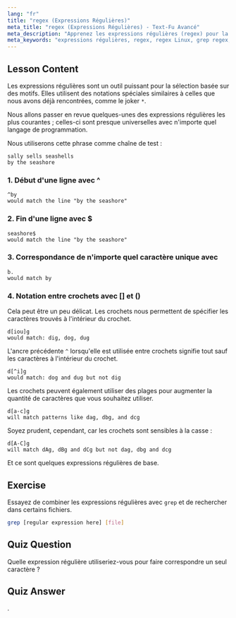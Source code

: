 ```yaml
---
lang: "fr"
title: "regex (Expressions Régulières)"
meta_title: "regex (Expressions Régulières) - Text-Fu Avancé"
meta_description: "Apprenez les expressions régulières (regex) pour la correspondance de motifs sous Linux. Comprenez la syntaxe regex comme ^, $, ., et [] pour la manipulation de texte. Améliorez vos compétences grep !"
meta_keywords: "expressions régulières, regex, regex Linux, grep regex, correspondance de motifs, tutoriel regex, commandes Linux, débutant"
---
```


## Lesson Content

Les expressions régulières sont un outil puissant pour la sélection basée sur des motifs. Elles utilisent des notations spéciales similaires à celles que nous avons déjà rencontrées, comme le joker `*`.

Nous allons passer en revue quelques-unes des expressions régulières les plus courantes ; celles-ci sont presque universelles avec n'importe quel langage de programmation.

Nous utiliserons cette phrase comme chaîne de test :

```plaintext
sally sells seashells
by the seashore
```

### 1. Début d'une ligne avec ^

```plaintext
^by
would match the line "by the seashore"
```

### 2. Fin d'une ligne avec $

```plaintext
seashore$
would match the line "by the seashore"
```

### 3. Correspondance de n'importe quel caractère unique avec

```plaintext
b.
would match by
```

### 4. Notation entre crochets avec [] et ()

Cela peut être un peu délicat. Les crochets nous permettent de spécifier les caractères trouvés à l'intérieur du crochet.

```plaintext
d[iou]g
would match: dig, dog, dug
```

L'ancre précédente `^` lorsqu'elle est utilisée entre crochets signifie tout sauf les caractères à l'intérieur du crochet.

```plaintext
d[^i]g
would match: dog and dug but not dig
```

Les crochets peuvent également utiliser des plages pour augmenter la quantité de caractères que vous souhaitez utiliser.

```plaintext
d[a-c]g
will match patterns like dag, dbg, and dcg
```

Soyez prudent, cependant, car les crochets sont sensibles à la casse :

```plaintext
d[A-C]g
will match dAg, dBg and dCg but not dag, dbg and dcg
```

Et ce sont quelques expressions régulières de base.

## Exercise

Essayez de combiner les expressions régulières avec `grep` et de rechercher dans certains fichiers.

```bash
grep [regular expression here] [file]
```

## Quiz Question

Quelle expression régulière utiliseriez-vous pour faire correspondre un seul caractère ?

## Quiz Answer

.
